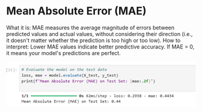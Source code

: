  <h1>Mean Absolute Error (MAE)</h1>
What it is: MAE measures the average magnitude of errors between predicted values and actual values, without considering their direction (i.e., it doesn't matter whether the prediction is too high or too low).
How to interpret: Lower MAE values indicate better predictive accuracy. If MAE = 0, it means your model's predictions are perfect.

![Alt text](MAE.png)
